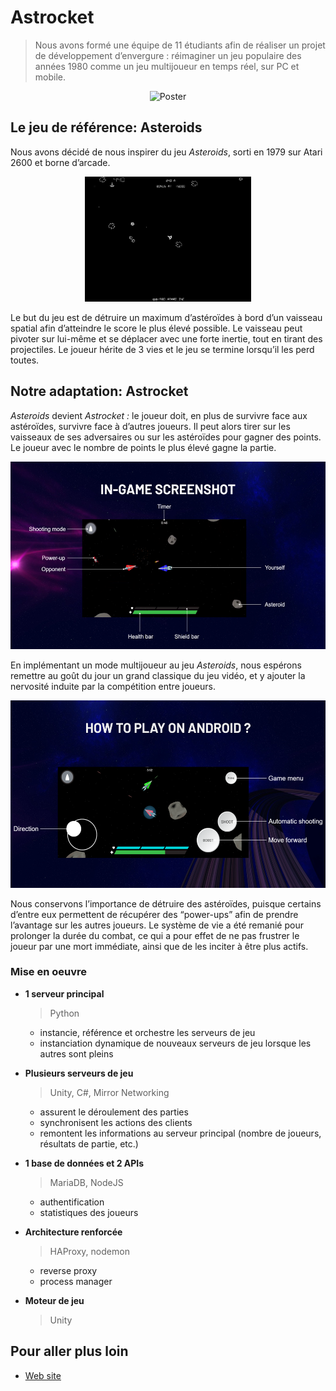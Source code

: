 # Astrocket

> Nous avons formé une équipe de 11 étudiants afin de réaliser un projet de développement d’envergure : réimaginer un jeu populaire des années 1980 comme un jeu multijoueur en temps réel, sur PC et mobile.

<p align="center">
    <img src="./Images/Poster.png" alt="Poster" height="400"/>
</p>


## Le jeu de référence: Asteroids

Nous avons décidé de nous inspirer du jeu *Asteroids*, sorti en 1979 sur Atari 2600 et borne d’arcade.

<p align="center">
    <img src="./Images/Asteroids.jpg" alt="Asteroids" height="200"/>
</p>

Le but du jeu est de détruire un maximum d’astéroïdes à bord d’un vaisseau spatial afin d’atteindre le score le plus élevé possible. Le vaisseau peut pivoter sur lui-même et se déplacer avec une forte inertie, tout en tirant des projectiles. Le joueur hérite de 3 vies et le jeu se termine lorsqu’il les perd toutes.


## Notre adaptation: Astrocket

*Asteroids* devient *Astrocket :* le joueur doit, en plus de survivre face aux astéroïdes, survivre face à d’autres joueurs. Il peut alors tirer sur les vaisseaux de ses adversaires ou sur les astéroïdes pour gagner des points. Le joueur avec le nombre de points le plus élevé gagne la partie.

<p align="center">
    <img src="./Images/In_game.png" alt="In game" height="300"/>
</p>

En implémentant un mode multijoueur au jeu *Asteroids*, nous espérons remettre au goût du jour un grand classique du jeu vidéo, et y ajouter la nervosité induite par la compétition entre joueurs.

<p align="center">
    <img src="./Images/Mobile.png" alt="Mobile" height="300"/>
</p>

Nous conservons l’importance de détruire des astéroïdes, puisque certains d’entre eux permettent de récupérer des “power-ups” afin de prendre l’avantage sur les autres joueurs. Le système de vie a été remanié pour prolonger la durée du combat, ce qui a pour effet de ne pas frustrer le joueur par une mort immédiate, ainsi que de les inciter à être plus actifs.

### Mise en oeuvre

- **1 serveur principal**

    > Python
    >
    - instancie, référence et orchestre les serveurs de jeu
    - instanciation dynamique de nouveaux serveurs de jeu lorsque les autres sont pleins

- **Plusieurs serveurs de jeu**

    > Unity, C#, Mirror Networking
    >
    - assurent le déroulement des parties
    - synchronisent les actions des clients
    - remontent les informations au serveur principal (nombre de joueurs, résultats de partie, etc.)

- **1 base de données et 2 APIs**

    > MariaDB, NodeJS
    >
    - authentification
    - statistiques des joueurs

- **Architecture renforcée**

    > HAProxy, nodemon
    >
    - reverse proxy
    - process manager
- **Moteur de jeu**

    > Unity
    >


## Pour aller plus loin

- [Web site](https://astrocket.netlify.app/)

